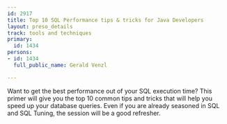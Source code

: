 ```yaml
---
id: 2917
title: Top 10 SQL Performance tips & tricks for Java Developers
layout: preso_details
track: tools and techniques
primary:
  id: 1434
persons:
- id: 1434
  full_public_name: Gerald Venzl

---
```

Want to get the best performance out of your SQL execution time? This primer will give you the top 10 common tips and tricks that will help you speed up your database queries. Even if you are already seasoned in SQL and SQL Tuning, the session will be a good refresher.